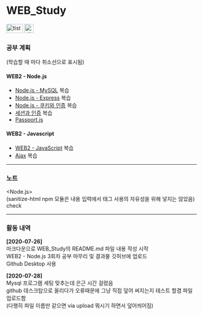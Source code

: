 WEB_Study
===
<a href="https://min413903.tistory.com/" target="_blank"><img src="https://t1.daumcdn.net/cfile/tistory/9931DF3D5B95428108" width="44" height="24" alt="tistory"></a>
<a href="https://github.com/min413" target="_blank"><img src="https://miro.medium.com/max/318/1*1OKmA2EdGln8O6RCVORgGg.png" width="24" height="24" alt="github"></a>
### 공부 계획

(학습할 때 마다 취소선으로 표시됨)

#### WEB2 - Node.js
- [Node.js - MySQL](https://opentutorials.org/course/3347) 복습
- [Node.js - Express](https://opentutorials.org/course/3370) 복습
- [Node.js - 쿠키와 인증](https://opentutorials.org/course/3387) 복습
- [세션과 인증](https://opentutorials.org/course/3400) 복습
- [Passport.js](https://opentutorials.org/course/3402)

#### WEB2 - Javascript
- [WEB2 - JavaScript](https://opentutorials.org/course/3085) 복습
- [Ajax](https://opentutorials.org/course/3281) 복습

***

### 노트
<Node.js>  
(sanitize-html npm 모듈은 내용 입력에서 태그 사용의 자유성을 위해 넣지는 않았음)  
check

***

### 활동 내역 
<b>[2020-07-26]</b>   
마크다운으로 WEB_Study의 README.md 파일 내용 작성 시작  
WEB2 - Node.js 3회차 공부 마무리 및 결과물 깃허브에 업로드  
Github Desktop 사용  
  
<b>[2020-07-28]</b>  
Mysql 프로그램 세팅 맞추는데 은근 시간 걸렸음  
github 데스크탑으로 올리다가 오류때문에 그냥 직접 덮어 써지는지 테스트 할겸 파일 업로드함  
(다행히 파일 이름만 같으면 via upload 뭐시기 하면서 덮어씌어짐)  


